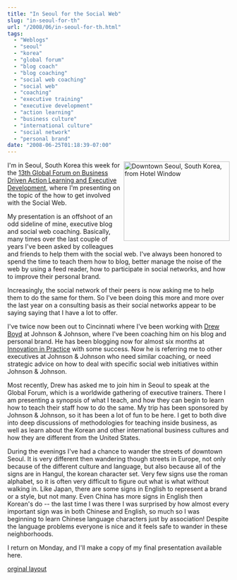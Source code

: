 ```yaml
---
title: "In Seoul for the Social Web"
slug: "in-seoul-for-th"
url: "/2008/06/in-seoul-for-th.html"
tags:
  - "Weblogs"
  - "seoul"
  - "korea"
  - "global forum"
  - "blog coach"
  - "blog coaching"
  - "social web coaching"
  - "social web"
  - "coaching"
  - "executive training"
  - "executive development"
  - "action learning"
  - "business culture"
  - "international culture"
  - "social network"
  - "personal brand"
date: "2008-06-25T01:18:39-07:00"
---
```

<p><a href="http://www.flickr.com/photos/christophera/2610236112/" title="Downtown Seoul, South Korea, from Hotel Window by ChristopherA, on Flickr"><img src="http://farm4.static.flickr.com/3067/2610236112_a59ce2f7b5_m.jpg" width="240" height="180" alt="Downtown Seoul, South Korea, from Hotel Window" style="margin: 0px 0px 5px 5px; float: right;" /></a>I'm in Seoul, South Korea this week for the <a href="http://www.globalforumactionlearning.com/">13th Global Forum on Business Driven Action Learning and Executive Development</a>, where I'm presenting on the topic of the how to get involved with the Social Web.</p>
<p>My presentation is an offshoot of an odd sideline of mine, executive blog and social web coaching. Basically, many times over the last couple of years I've been asked by colleagues and friends to help them with the social web. I've always been honored to spend the time to teach them how to blog, better manage the noise of the web by using a feed reader, how to participate in social networks, and how to improve their personal brand.</p>
<p>Increasingly, the social network of their peers is now asking me to help them to do the same for them. So I've been doing this more and more over the last year on a consulting basis as their social networks appear to be saying saying that I have a lot to offer.</p>
<p>I've twice now been out to Cincinnati where I've been working with <a href="http://www.linkedin.com/pub/5/3a9/480">Drew Boyd</a> at Johnson & Johnson, where I've been coaching him on his blog and personal brand. He has been blogging now for almost six months at <a href="http://www.innovationinpractice.com/">Innovation in Practice</a> with some success. Now he is referring me to other executives at Johnson & Johnson who need similar coaching, or need strategic advice on how to deal with specific social web initiatives within Johnson & Johnson.</p>
<p>Most recently, Drew has asked me to join him in Seoul to speak at the Global Forum, which is a worldwide gathering of executive trainers. There I am presenting a synopsis of what I teach, and how they can begin to learn how to teach their staff how to do the same. My trip has been sponsored by Johnson & Johnson, so it has been a lot of fun to be here. I get to both dive into deep discussions of methodologies for teaching inside business, as well as learn about the Korean and other international business cultures and how they are different from the United States.</p>
<p>During the evenings I've had a chance to wander the streets of downtown Seoul. It is very different then wandering though streets in Europe, not only because of the different culture and language, but also because all of the signs are in Hangul, the korean character set. Very few signs use the roman alphabet, so it is often very difficult to figure out what is what without walking in. Like Japan, there are some signs in English to represent a brand or a style, but not many. Even China has more signs in English then Korean's do -- the last time I was there I was surprised by how almost every important sign was in both Chinese and English, so much so I was beginning to learn Chinese language characters just by association! Despite the language problems everyone is nice and it feels safe to wander in these neighborhoods.</p>
<p>I return on Monday, and I'll make a copy of my final presentation available here.</p>
<p class="previous"><a href="/previous/2008/06/in-seoul-for-th.html" rel="syndication">orginal layout</a></p>
